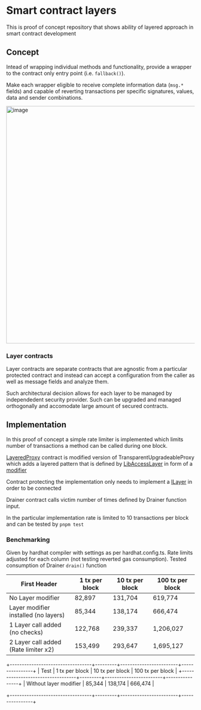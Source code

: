 # Smart contract layers

This is proof of concept repository that shows ability of layered approach in smart contract development

## Concept

Intead of wrapping individual methods and functionality, provide a wrapper to the contract only entry point (i.e. `fallback()`).

Make each wrapper eligible to receive complete information data (`msg.*` fields) and capable of reverting transactions per specific signatures, values, data and sender combinations.

<img width="633" alt="image" src="https://github.com/peersky/smart-contract-layers/assets/61459744/b87bf5ef-3b65-4a4a-9ae1-3be2df7f60a8">

### Layer contracts

Layer contracts are separate contracts that are agnostic from a particular protected contract and instead can accept a configuration from the caller as well as message fields and analyze them.

Such architectural decision allows for each layer to be managed by independedent security provider. Such can be upgraded and managed orthogonally and accomodate large amount of secured contracts.

## Implementation

In this proof of concept a simple rate limiter is implemented which limits number of transactions a method can be called during one block.

[LayeredProxy](https://github.com/peersky/smart-contract-layers/blob/main/src/LayeredProxy.sol) contract is modified version of TransparentUpgradeableProxy which adds a layered pattern that is defined by [LibAccessLayer](https://github.com/peersky/smart-contract-layers/blob/main/src/LibAccessLayers.sol) in form of a [modifier](https://github.com/peersky/smart-contract-layers/blob/main/src/AccessLayers.sol)

Contract protecting the implementation only needs to implement a [ILayer](https://github.com/peersky/smart-contract-layers/blob/main/src/ILayer.sol) in order to be connected

Drainer contract calls victim number of times defined by Drainer function input.

In the particular implementation rate is limited to 10 transactions per block and can be tested by `pnpm test`

### Benchmarking

Given by hardhat compiler with settings as per hardhat.config.ts. Rate limits adjusted for each column (not testing reverted gas consumption).
Tested consumption of Drainer `drain()` function

| First Header                         | 1 tx per block | 10 tx per block | 100 tx per block |
| ------------------------------------ | -------------- | --------------- | ---------------- |
| No Layer modifier                    | 82,897         | 131,704         | 619,774          |
| Layer modifier installed (no layers) | 85,344         | 138,174         | 666,474          |
| 1 Layer call added (no checks)       | 122,768        | 239,337         | 1,206,027        |
| 2 Layer call added (Rate limiter x2) | 153,499        | 293,647         | 1,695,127        |

+----------------------------------+---------+------------------------+----------------+
| Test | 1 tx per block | 10 tx per block | 100 tx per block |
+----------------------------------+---------+------------------------+----------------+
| Without layer modifier | 85,344 | 138,174 | 666,474 |

+----------------------------------+---------+------------------------+----------------+
